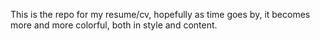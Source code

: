 This is the repo for my resume/cv, hopefully as time goes by, it becomes more and more colorful, both in style and content.

